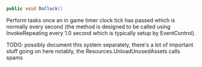 
```cs
public void DoClock()
```
Perform tasks once an in game timer clock tick has passed which is normally every second (the method is designed to be called using InvokeRepeating every 1.0 second which is typically setup by EventControl).

TODO: possibly document this system separately, there's a lot of important stuff going on here notably, the Resources.UnloadUnusedAssets calls spams
